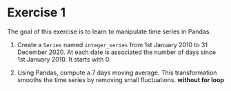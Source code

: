# Exercise 1

The goal of this exercise is to learn to manipulate time series in Pandas.

1. Create a `Series` named `integer_series` from 1st January 2010 to 31 December 2020. At each date is associated the number of days since 1st January 2010. It starts with 0.

2. Using Pandas, compute a 7 days moving average. This transformation smooths the time series by removing small fluctuations. **without for loop**
